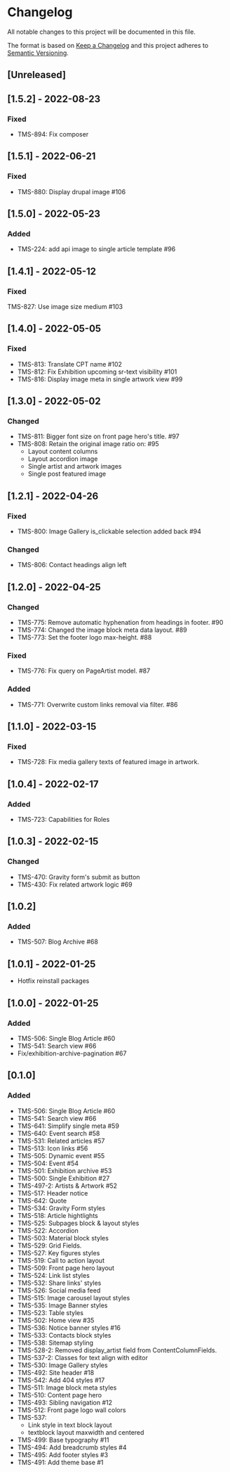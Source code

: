# Changelog

All notable changes to this project will be documented in this file.

The format is based on [Keep a Changelog](http://keepachangelog.com/en/1.0.0/)
and this project adheres to [Semantic Versioning](http://semver.org/spec/v2.0.0.html).

## [Unreleased]

## [1.5.2] - 2022-08-23

### Fixed

- TMS-894: Fix composer

## [1.5.1] - 2022-06-21

### Fixed

- TMS-880: Display drupal image #106

## [1.5.0] - 2022-05-23

### Added

- TMS-224: add api image to single article template #96

## [1.4.1] - 2022-05-12

### Fixed

TMS-827: Use image size medium #103

## [1.4.0] - 2022-05-05

### Fixed

- TMS-813: Translate CPT name #102
- TMS-812: Fix Exhibition upcoming sr-text visibility #101
- TMS-816: Display image meta in single artwork view #99

## [1.3.0] - 2022-05-02

### Changed

- TMS-811: Bigger font size on front page hero's title. #97
- TMS-808: Retain the original image ratio on: #95
    - Layout content columns
    - Layout accordion image
    - Single artist and artwork images
    - Single post featured image

## [1.2.1] - 2022-04-26

### Fixed

- TMS-800: Image Gallery is_clickable selection added back #94

### Changed

- TMS-806: Contact headings align left

## [1.2.0] - 2022-04-25

### Changed

- TMS-775: Remove automatic hyphenation from headings in footer. #90
- TMS-774: Changed the image block meta data layout. #89
- TMS-773: Set the footer logo max-height. #88

### Fixed

- TMS-776: Fix query on PageArtist model. #87

### Added

- TMS-771: Overwrite custom links removal via filter. #86

## [1.1.0] - 2022-03-15

### Fixed

- TMS-728: Fix media gallery texts of featured image in artwork.

## [1.0.4] - 2022-02-17

### Added

- TMS-723: Capabilities for Roles

## [1.0.3] - 2022-02-15

### Changed

- TMS-470: Gravity form's submit as button
- TMS-430: Fix related artwork logic #69

## [1.0.2]

### Added

- TMS-507: Blog Archive #68

## [1.0.1] - 2022-01-25

- Hotfix reinstall packages

## [1.0.0] - 2022-01-25

### Added

- TMS-506: Single Blog Article #60
- TMS-541: Search view #66
- Fix/exhibition-archive-pagination #67

## [0.1.0]

### Added


- TMS-506: Single Blog Article #60
- TMS-541: Search view #66
- TMS-641: Simplify single meta #59
- TMS-640: Event search #58
- TMS-531: Related articles #57
- TMS-513: Icon links #56
- TMS-505: Dynamic event #55
- TMS-504: Event #54
- TMS-501: Exhibition archive #53
- TMS-500: Single Exhibition #27
- TMS-497-2: Artists & Artwork #52
- TMS-517: Header notice
- TMS-642: Quote
- TMS-534: Gravity Form styles
- TMS-518: Article hightlights
- TMS-525: Subpages block & layout styles
- TMS-522: Accordion
- TMS-503: Material block styles
- TMS-529: Grid Fields.
- TMS-527: Key figures styles
- TMS-519: Call to action layout
- TMS-509: Front page hero layout
- TMS-524: Link list styles
- TMS-532: Share links' styles
- TMS-526: Social media feed
- TMS-515: Image carousel layout styles
- TMS-535: Image Banner styles
- TMS-523: Table styles
- TMS-502: Home view #35
- TMS-536: Notice banner styles #16
- TMS-533: Contacts block styles
- TMS-538: Sitemap styling
- TMS-528-2: Removed display_artist field from ContentColumnFields.
- TMS-537-2: Classes for text align with editor
- TMS-530: Image Gallery styles
- TMS-492: Site header #18
- TMS-542: Add 404 styles #17
- TMS-511: Image block meta styles
- TMS-510: Content page hero
- TMS-493: Sibling navigation #12
- TMS-512: Front page logo wall colors
- TMS-537:
    - Link style in text block layout
    - textblock layout maxwidth and centered
- TMS-499: Base typography #11
- TMS-494: Add breadcrumb styles #4
- TMS-495: Add footer styles #3
- TMS-491: Add theme base #1
